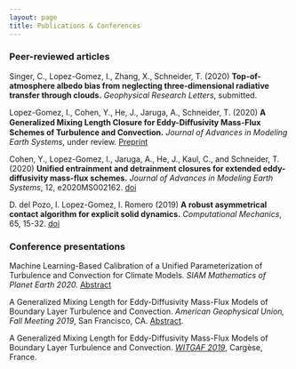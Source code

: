 ```yaml
---
layout: page
title: Publications & Conferences
---
```


### Peer-reviewed articles

Singer, C., Lopez-Gomez, I., Zhang, X., Schneider, T. (2020) **Top-of-atmosphere albedo bias from neglecting three-dimensional radiative transfer through clouds.** *Geophysical Research Letters*, submitted.

Lopez-Gomez, I., Cohen, Y., He, J., Jaruga, A., Schneider, T. (2020) **A Generalized Mixing Length Closure for Eddy-Diﬀusivity Mass-Flux Schemes of Turbulence and Convection.** *Journal of Advances in Modeling Earth Systems*, under review. [Preprint](https://clima.caltech.edu/files/2020/04/essoar.10502906.1.pdf)

Cohen, Y., Lopez-Gomez, I., Jaruga, A., He, J., Kaul, C., and Schneider, T. (2020) **Unified entrainment and detrainment closures for extended eddy-diffusivity mass-flux schemes.** *Journal of Advances in Modeling Earth Systems*, 12, e2020MS002162. [doi](https://doi.org/10.1029/2020MS002162)

D. del Pozo, I. Lopez-Gomez, I. Romero (2019) **A robust asymmetrical contact algorithm for explicit solid dynamics.** *Computational Mechanics*, 65, 15-32. [doi](https://doi.org/10.1007/s00466-018-1654-x)

### Conference presentations

Machine Learning-Based Calibration of a Unified Parameterization of Turbulence and Convection for Climate Models. *SIAM Mathematics of Planet Earth 2020.* [Abstract](https://meetings.siam.org/sess/dsp_talk.cfm?p=103779)

A Generalized Mixing Length for Eddy-Diffusivity Mass-Flux Models of Boundary Layer Turbulence and Convection. *American Geophysical Union, Fall Meeting 2019*, San Francisco, CA. [Abstract](https://ui.adsabs.harvard.edu/abs/2019AGUFM.A32E..02L/abstract).

A Generalized Mixing Length for Eddy-Diffusivity Mass-Flux Models of Boundary Layer Turbulence and Convection. [*WITGAF 2019*](https://witgaf2019.sciencesconf.org), Carg&egrave;se, France.


